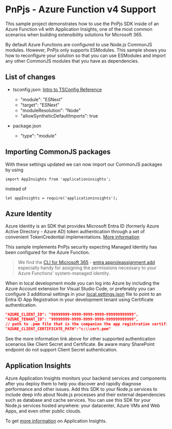 # PnPjs - Azure Function v4 Support

This sample project demonstrates how to use the PnPjs SDK inside of an Azure Function v4 with Application Insights, one of the most common scenarios when building extensibility solutions for Microsoft 365.

By default Azure Functions are configured to use Node.js CommonJS modules. However, PnPjs only supports ESModules. This sample shows you how to reconfigure your solution so that you can use ESModules and import any other CommonJS  modules that you have as dependencies.

## List of changes

- tsconfig.json: [Intro to TSConfig Reference](https://www.typescriptlang.org/tsconfig)
  - "module": "ESNext"
  - "target": "ESNext"
  - "moduleResolution": "Node"
  - "allowSyntheticDefaultImports": true
  
- package.json
  - "type": "module"

## Importing CommonJS packages

With these settings updated we can now import our CommonJS packages by using

`import AppInsights from 'applicationinsights';`

instead of

`let appInsights = require('applicationinsights');`

## Azure Identity

Azure Identity is an SDK that provides Microsoft Entra ID (formerly Azure Active Directory - Azure AD) token authentication through a set of convenient TokenCredential implementations. [More information](https://github.com/Azure/azure-sdk-for-js/blob/main/sdk/identity/identity/README.md)

This sample implements PnPjs security expecting Managed Identity has been configured for the Azure Function.

> We find the [CLI for Microsoft 365](https://pnp.github.io/cli-microsoft365/) - [entra approleassignment add](https://pnp.github.io/cli-microsoft365/cmd/entra/approleassignment/approleassignment-add) especially handy for assigning the permissions necessary to your Azure Functions' system-managed identity.

When in local development mode you can log into Azure by including the Azure Account extension for Visual Studio Code, or preferably you can configure 3 additional settings in your [local.settings.json](./local.settings.example.json) file to point to an Entra ID App Registration in your development tenant using Certificate authentication.

```JSON
"AZURE_CLIENT_ID": "99999999-9999-9999-9999-999999999999",
"AZURE_TENANT_ID": "99999999-9999-9999-9999-999999999999",
// path to .pem file that is the companion the app registration certificate.
"AZURE_CLIENT_CERTIFICATE_PATH":"c:\\cert.pem"
```

See the more information link above for other supported authentication scenarios like Client Secret and Certificate. Be aware many SharePoint endpoint do not support Client Secret authentication.

## Application Insights

Azure Application Insights monitors your backend services and components after you deploy them to help you discover and rapidly diagnose performance and other issues. Add this SDK to your Node.js services to include deep info about Node.js processes and their external dependencies such as database and cache services. You can use this SDK for your Node.js services hosted anywhere: your datacenter, Azure VMs and Web Apps, and even other public clouds.

To get [more information](https://github.com/microsoft/ApplicationInsights-node.js#readme) on Application Insights.

